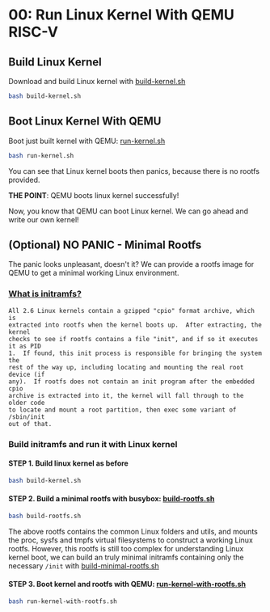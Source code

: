 # 00: Run Linux Kernel With QEMU RISC-V

## Build Linux Kernel
Download and build Linux kernel with [build-kernel.sh](build-kernel.sh)  

```sh
bash build-kernel.sh
```

## Boot Linux Kernel With QEMU

Boot just built kernel with QEMU: [run-kernel.sh](run-kernel.sh)  

```sh
bash run-kernel.sh
```

You can see that Linux kernel boots then panics, because there is no rootfs provided.  

**THE POINT**: QEMU boots linux kernel successfully!

Now, you know that QEMU can boot Linux kernel. We can go ahead and write our own kernel!

## (Optional) NO PANIC - Minimal Rootfs

The panic looks unpleasant, doesn't it? We can provide a rootfs image for QEMU to get a minimal working Linux environment.


### [What is initramfs?](https://www.kernel.org/doc/Documentation/filesystems/ramfs-rootfs-initramfs.txt)

```
All 2.6 Linux kernels contain a gzipped "cpio" format archive, which is
extracted into rootfs when the kernel boots up.  After extracting, the kernel
checks to see if rootfs contains a file "init", and if so it executes it as PID
1.  If found, this init process is responsible for bringing the system the
rest of the way up, including locating and mounting the real root device (if
any).  If rootfs does not contain an init program after the embedded cpio
archive is extracted into it, the kernel will fall through to the older code
to locate and mount a root partition, then exec some variant of /sbin/init
out of that.
```

### Build initramfs and run it with Linux kernel

#### STEP 1. Build linux kernel as before  

  ```sh
  bash build-kernel.sh
  ```

#### STEP 2. Build a minimal rootfs with busybox: [build-rootfs.sh](build-rootfs.sh)  

  ```sh
  bash build-rootfs.sh
  ```

  The above rootfs contains the common Linux folders and utils, and mounts the proc, sysfs and tmpfs virtual filesystems to construct a working Linux rootfs. However, this rootfs is still too complex for understanding Linux kernel boot, we can build an truly minimal initramfs containing only the necessary `/init` with [build-minimal-rootfs.sh](build-minimal-rootfs.sh)

#### STEP 3. Boot kernel and rootfs with QEMU: [run-kernel-with-rootfs.sh](run-kernel-with-rootfs.sh)  

  ```sh
  bash run-kernel-with-rootfs.sh
  ```
